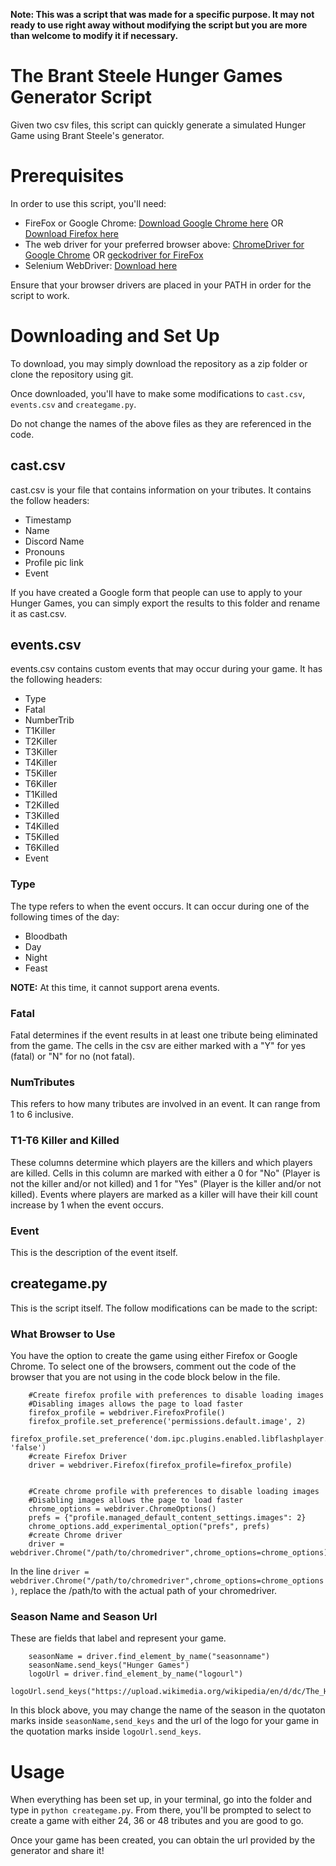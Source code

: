 **Note: This was a script that was made for a specific purpose. It may not ready to use right away without modifying the script but you are more than welcome to modify it if necessary.**

# The Brant Steele Hunger Games Generator Script
Given two csv files, this script can quickly generate a simulated Hunger Game using Brant Steele's generator. 

# Prerequisites

In order to use this script, you'll need:

* FireFox or Google Chrome: [Download Google Chrome here](https://www.google.com/chrome/) OR [Download Firefox here](https://www.mozilla.org/en-CA/firefox/)
* The web driver for your preferred browser above: [ChromeDriver for Google Chrome](https://chromedriver.chromium.org/) OR [geckodriver for FireFox](https://github.com/mozilla/geckodriver/releases)
* Selenium WebDriver: [Download here](https://www.selenium.dev/)

Ensure that your browser drivers are placed in your PATH in order for the script to work. 

# Downloading and Set Up

To download, you may simply download the repository as a zip folder or clone the repository using git. 

Once downloaded, you'll have to make some modifications to `cast.csv`, `events.csv` and `creategame.py`.

Do not change the names of the above files as they are referenced in the code. 

## cast.csv

cast.csv is your file that contains information on your tributes. It contains the follow headers:

* Timestamp	
* Name	
* Discord Name
* Pronouns	
* Profile pic link	
* Event

If you have created a Google form that people can use to apply to your Hunger Games, you can simply export the results to this folder and rename it as cast.csv. 

## events.csv

events.csv contains custom events that may occur during your game. It has the following headers:

* Type	
* Fatal	
* NumberTrib	
* T1Killer	
* T2Killer	
* T3Killer	
* T4Killer	
* T5Killer	
* T6Killer	
* T1Killed	
* T2Killed	
* T3Killed	
* T4Killed	
* T5Killed	
* T6Killed	
* Event

### Type

The type refers to when the event occurs. It can occur during one of the following times of the day:

* Bloodbath
* Day
* Night
* Feast

**NOTE:** At this time, it cannot support arena events. 

### Fatal

Fatal determines if the event results in at least one tribute being eliminated from the game. The cells in the csv are either marked with a "Y" for yes (fatal) or "N" for no (not fatal).

### NumTributes

This refers to how many tributes are involved in an event. It can range from 1 to 6 inclusive. 

### T1-T6 Killer and Killed

These columns determine which players are the killers and which players are killed. Cells in this column are marked with either a 0 for "No" (Player is not the killer and/or not killed) and 1 for "Yes" (Player is the killer and/or not killed). Events where players are marked as a killer will have their kill count increase by 1 when the event occurs.   

### Event

This is the description of the event itself. 

## creategame.py

This is the script itself. The follow modifications can be made to the script:

### What Browser to Use

You have the option to create the game using either Firefox or Google Chrome. To select one of the browsers, comment out the code of the browser that you are not using in the code block below in the file. 

```
    #Create firefox profile with preferences to disable loading images
    #Disabling images allows the page to load faster
    firefox_profile = webdriver.FirefoxProfile()
    firefox_profile.set_preference('permissions.default.image', 2)
    firefox_profile.set_preference('dom.ipc.plugins.enabled.libflashplayer.so', 'false')
    #create Firefox Driver
    driver = webdriver.Firefox(firefox_profile=firefox_profile)


    #Create chrome profile with preferences to disable loading images
    #Disabling images allows the page to load faster
    chrome_options = webdriver.ChromeOptions()
    prefs = {"profile.managed_default_content_settings.images": 2}
    chrome_options.add_experimental_option("prefs", prefs)
    #create Chrome driver
    driver = webdriver.Chrome("/path/to/chromedriver",chrome_options=chrome_options)
```

In the line ```driver = webdriver.Chrome("/path/to/chromedriver",chrome_options=chrome_options)```, replace the /path/to with the actual path of your chromedriver.

### Season Name and Season Url

These are fields that label and represent your game.

``` 
    seasonName = driver.find_element_by_name("seasonname")
    seasonName.send_keys("Hunger Games")
    logoUrl = driver.find_element_by_name("logourl")
    logoUrl.send_keys("https://upload.wikimedia.org/wikipedia/en/d/dc/The_Hunger_Games.jpg")
```

In this block above, you may change the name of the season in the quotaton marks inside `seasonName,send_keys` and the url of the logo for your game in the quotation marks inside `logoUrl.send_keys`.

# Usage

When everything has been set up, in your terminal, go into the folder and type in `python creategame.py`. From there, you'll be prompted to select to create a game with either 24, 36 or 48 tributes and you are good to go.

Once your game has been created, you can obtain the url provided by the generator and share it!
